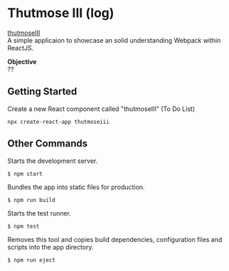 # Thutmose III (log)
[thutmoseIII](https://github.com/elwood777/thutmoseIII)  
A simple applicaion to showcase an solid understanding Webpack within ReactJS.

**Objective**   
?? 

## Getting Started
Create a new React component called "thutmoseIII" (To Do List) 
```
npx create-react-app thutmoseiii
``` 




## Other Commands
Starts the development server.
```  
$ npm start
```  

Bundles the app into static files for production.
```  
$ npm run build
``` 

Starts the test runner.
```  
$ npm test
``` 

Removes this tool and copies build dependencies, configuration files and scripts into the app directory.
```  
$ npm run eject
``` 